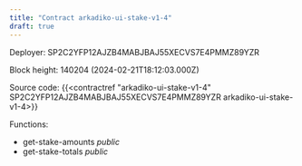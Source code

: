 ```yaml
---
title: "Contract arkadiko-ui-stake-v1-4"
draft: true
---
```

Deployer: SP2C2YFP12AJZB4MABJBAJ55XECVS7E4PMMZ89YZR


 



Block height: 140204 (2024-02-21T18:12:03.000Z)

Source code: {{<contractref "arkadiko-ui-stake-v1-4" SP2C2YFP12AJZB4MABJBAJ55XECVS7E4PMMZ89YZR arkadiko-ui-stake-v1-4>}}

Functions:

* get-stake-amounts _public_
* get-stake-totals _public_
